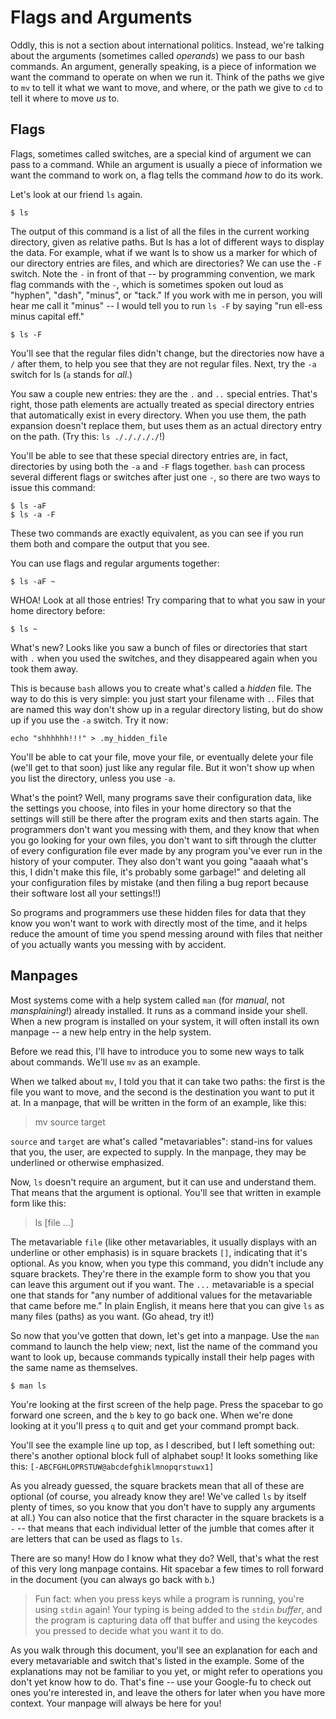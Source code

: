 # Flags and Arguments

Oddly, this is not a section about international politics. Instead, we're talking about the arguments (sometimes called _operands_) we pass to our bash commands. An argument, generally speaking, is a piece of information we want the command to operate on when we run it. Think of the paths we give to `mv` to tell it what we want to move, and where, or the path we give to `cd` to tell it where to move _us_ to.

## Flags

Flags, sometimes called switches, are a special kind of argument we can pass to a command. While an argument is usually a piece of information we want the command to work on, a flag tells the command _how_ to do its work.

Let's look at our friend `ls` again.

```
$ ls
```

The output of this command is a list of all the files in the current working directory, given as relative paths. But ls has a lot of different ways to display the data. For example, what if we want ls to show us a marker for which of our directory entries are files, and which are directories? We can use the `-F` switch. Note the `-` in front of that -- by programming convention, we mark flag commands with the `-`, which is sometimes spoken out loud as "hyphen", "dash", "minus", or "tack." If you work with me in person, you will hear me call it "minus" -- I would tell you to run `ls -F` by saying "run ell-ess minus capital eff."

```
$ ls -F
```

You'll see that the regular files didn't change, but the directories now have a `/` after them, to help you see that they are not regular files. Next, try the `-a` switch for ls (`a` stands for _all_.)

You saw a couple new entries: they are the `.` and `..` special entries. That's right, those path elements are actually treated as special directory entries that automatically exist in every directory. When you use them, the path expansion doesn't replace them, but uses them as an actual directory entry on the path. (Try this: `ls ./././././`!)

You'll be able to see that these special directory entries are, in fact, directories by using both the `-a` and `-F` flags together. `bash` can process several different flags or switches after just one `-`, so there are two ways to issue this command:

```
$ ls -aF
$ ls -a -F
```

These two commands are exactly equivalent, as you can see if you run them both and compare the output that you see.

You can use flags and regular arguments together:

```
$ ls -aF ~
```

WHOA! Look at all those entries! Try comparing that to what you saw in your home directory before:

```
$ ls ~
```

What's new? Looks like you saw a bunch of files or directories that start with `.` when you used the switches, and they disappeared again when you took them away.

This is because `bash` allows you to create what's called a _hidden_ file. The way to do this is very simple: you just start your filename with `.`. Files that are named this way don't show up in a regular directory listing, but do show up if you use the `-a` switch. Try it now:

```
echo "shhhhhh!!!" > .my_hidden_file
```

You'll be able to cat your file, move your file, or eventually delete your file (we'll get to that soon) just like any regular file. But it won't show up when you list the directory, unless you use `-a`.

What's the point? Well, many programs save their configuration data, like the settings you choose, into files in your home directory so that the settings will still be there after the program exits and then starts again. The programmers don't want you messing with them, and they know that when you go looking for your own files, you don't want to sift through the clutter of every configuration file ever made by any program you've ever run in the history of your computer. They also don't want you going "aaaah what's this, I didn't make this file, it's probably some garbage!" and deleting all your configuration files by mistake (and then filing a bug report because their software lost all your settings!!)

So programs and programmers use these hidden files for data that they know you won't want to work with directly most of the time, and it helps reduce the amount of time you spend messing around with files that neither of you actually wants you messing with by accident.

## Manpages

Most systems come with a help system called `man` (for _manual_, not _mansplaining_!) already installed. It runs as a command inside your shell. When a new program is installed on your system, it will often install its own manpage -- a new help entry in the help system.

Before we read this, I'll have to introduce you to some new ways to talk about commands. We'll use `mv` as an example.

When we talked about `mv`, I told you that it can take two paths: the first is the file you want to move, and the second is the destination you want to put it at. In a manpage, that will be written in the form of an example, like this:

> mv source target

`source` and `target` are what's called "metavariables": stand-ins for values that you, the user, are expected to supply. In the manpage, they may be underlined or otherwise emphasized.

Now, `ls` doesn't require an argument, but it can use and understand them. That means that the argument is optional. You'll see that written in example form like this:

> ls [file ...]

The metavariable `file` (like other metavariables, it usually displays with an underline or other emphasis) is in square brackets `[]`, indicating that it's optional. As you know, when you type this command, you didn't include any square brackets. They're there in the example form to show you that you can leave this argument out if you want. The `...` metavariable is a special one that stands for "any number of additional values for the metavariable that came before me." In plain English, it means here that you can give `ls` as many files (paths) as you want. (Go ahead, try it!)

So now that you've gotten that down, let's get into a manpage. Use the `man` command to launch the help view; next, list the name of the command you want to look up, because commands typically install their help pages with the same name as themselves.

```
$ man ls
```

You're looking at the first screen of the help page. Press the spacebar to go forward one screen, and the `b` key to go back one. When we're done looking at it you'll press `q` to quit and get your command prompt back.

You'll see the example line up top, as I described, but I left something out: there's another optional block full of alphabet soup! It looks something like this: `[-ABCFGHLOPRSTUW@abcdefghiklmnopqrstuwx1]`

As you already guessed, the square brackets mean that all of these are optional (of course, you already know they are! We've called `ls` by itself plenty of times, so you know that you don't have to supply any arguments at all.) You can also notice that the first character in the square brackets is a `-` -- that means that each individual letter of the jumble that comes after it are letters that can be used as flags to `ls`.

There are so many! How do I know what they do? Well, that's what the rest of this very long manpage contains. Hit spacebar a few times to roll forward in the document (you can always go back with `b`.)

> Fun fact: when you press keys while a program is running, you're using `stdin` again! Your typing is being added to the `stdin` _buffer_, and the program is capturing data off that buffer and using the keycodes you pressed to decide what you want it to do.

As you walk through this document, you'll see an explanation for each and every metavariable and switch that's listed in the example. Some of the explanations may not be familiar to you yet, or might refer to operations you don't yet know how to do. That's fine -- use your Google-fu to check out ones you're interested in, and leave the others for later when you have more context. Your manpage will always be here for you!



